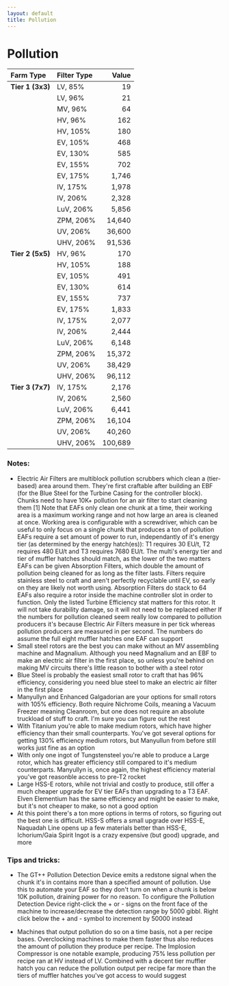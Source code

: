 ```yaml
---
layout: default
title: Pollution
---
```


# Pollution

| Farm Type        | Filter Type |   Value |
| :--------------- | :---------- | ------: |
| **Tier 1 (3x3)** | LV, 85%     |      19 |
|                  | LV, 96%     |      21 |
|                  | MV, 96%     |      64 |
|                  | HV, 96%     |     162 |
|                  | HV, 105%    |     180 |
|                  | EV, 105%    |     468 |
|                  | EV, 130%    |     585 |
|                  | EV, 155%    |     702 |
|                  | EV, 175%    |   1,746 |
|                  | IV, 175%    |   1,978 |
|                  | IV, 206%    |   2,328 |
|                  | LuV, 206%   |   5,856 |
|                  | ZPM, 206%   |  14,640 |
|                  | UV, 206%    |  36,600 |
|                  | UHV, 206%   |  91,536 |
| **Tier 2 (5x5)** | HV, 96%     |     170 |
|                  | HV, 105%    |     188 |
|                  | EV, 105%    |     491 |
|                  | EV, 130%    |     614 |
|                  | EV, 155%    |     737 |
|                  | EV, 175%    |   1,833 |
|                  | IV, 175%    |   2,077 |
|                  | IV, 206%    |   2,444 |
|                  | LuV, 206%   |   6,148 |
|                  | ZPM, 206%   |  15,372 |
|                  | UV, 206%    |  38,429 |
|                  | UHV, 206%   |  96,112 |
| **Tier 3 (7x7)** | IV, 175%    |   2,176 |
|                  | IV, 206%    |   2,560 |
|                  | LuV, 206%   |   6,441 |
|                  | ZPM, 206%   |  16,104 |
|                  | UV, 206%    |  40,260 |
|                  | UHV, 206%   | 100,689 |

### Notes:

- Electric Air Filters are multiblock pollution scrubbers which clean a (tier-based) area around them. They're first craftable after building an EBF (for the Blue Steel for the Turbine Casing for the controller block). Chunks need to have 10K+ pollution for an air filter to start cleaning them [1] Note that EAFs only clean one chunk at a time, their working area is a maximum working range and not how large an area is cleaned at once. Working area is configurable with a screwdriver, which can be useful to only focus on a single chunk that produces a ton of pollution EAFs require a set amount of power to run, independantly of it's energy tier (as determined by the energy hatch(es)): T1 requires 30 EU/t, T2 requires 480 EU/t and T3 requires 7680 EU/t. The multi's energy tier and tier of muffler hatches should match, as the lower of the two matters EAFs can be given Absorption Filters, which double the amount of pollution being cleaned for as long as the filter lasts. Filters require stainless steel to craft and aren't perfectly recyclable until EV, so early on they are likely not worth using. Absorption Filters do stack to 64 EAFs also require a rotor inside the machine controller slot in order to function. Only the listed Turbine Efficiency stat matters for this rotor. It will not take durability damage, so it will not need to be replaced either If the numbers for pollution cleaned seem really low compared to pollution producers it's because Electric Air Filters measure in per tick whereas pollution producers are measured in per second. The numbers do assume the full eight muffler hatches one EAF can support
- Small steel rotors are the best you can make without an MV assembling machine and Magnalium. Although you need Magnalium and an EBF to make an electric air filter in the first place, so unless you're behind on making MV circuits there's little reason to bother with a steel rotor
- Blue Steel is probably the easiest small rotor to craft that has 96% efficiency, considering you need blue steel to make an electric air filter in the first place
- Manyullyn and Enhanced Galgadorian are your options for small rotors with 105% efficiency. Both require Nichrome Coils, meaning a Vacuum Freezer meaning Cleanroom, but one does not require an absolute truckload of stuff to craft. I'm sure you can figure out the rest
- With Titanium you're able to make medium rotors, which have higher efficiency than their small counterparts. You've got several options for getting 130% efficiency medium rotors, but Manyullun from before still works just fine as an option
- With only one ingot of Tungstensteel you're able to produce a Large rotor, which has greater efficiency still compared to it's medium counterparts. Manyullyn is, once again, the highest efficiency material you've got reasonble access to pre-T2 rocket
- Large HSS-E rotors, while not trivial and costly to produce, still offer a much cheaper upgrade for EV tier EAFs than upgrading to a T3 EAF. Elven Elementium has the same efficiency and might be easier to make, but it's not cheaper to make, so not a good option
- At this point there's a ton more options in terms of rotors, so figuring out the best one is difficult. HSS-S offers a small upgrade over HSS-E, Naquadah Line opens up a few materials better than HSS-E, Ichorium/Gaia Spirit Ingot is a crazy expensive (but good) upgrade, and more

### Tips and tricks:

- The GT++ Pollution Detection Device emits a redstone signal when the chunk it's in contains more than a specified amount of pollution. Use this to automate your EAF so they don't turn on when a chunk is below 10K pollution, draining power for no reason. To configure the Pollution Detection Device right-click the + or - signs on the front face of the machine to increase/decrease the detection range by 5000 gibbl. Right click below the + and - symbol to increment by 50000 instead

- Machines that output pollution do so on a time basis, not a per recipe bases. Overclocking machines to make them faster thus also reduces the amount of pollution they produce per recipe. The Implosion Compressor is one notable example, producing 75% less pollution per recipe ran at HV instead of LV. Combined with a decent tier muffler hatch you can reduce the pollution output per recipe far more than the tiers of muffler hatches you've got access to would suggest
